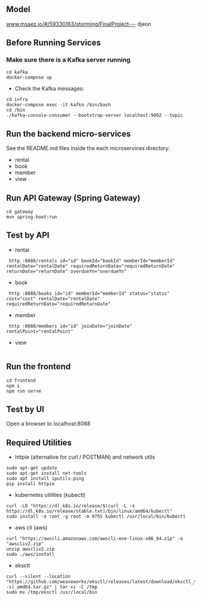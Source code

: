 # 

## Model
www.msaez.io/#/59330163/storming/FinalProject---
djeon

## Before Running Services
### Make sure there is a Kafka server running
```
cd kafka
docker-compose up
```
- Check the Kafka messages:
```
cd infra
docker-compose exec -it kafka /bin/bash
cd /bin
./kafka-console-consumer --bootstrap-server localhost:9092 --topic
```

## Run the backend micro-services
See the README.md files inside the each microservices directory:

- rental
- book
- member
- view


## Run API Gateway (Spring Gateway)
```
cd gateway
mvn spring-boot:run
```

## Test by API
- rental
```
 http :8088/rentals id="id" bookId="bookId" memberId="memberId" rentalDate="rentalDate" requiredReturnDate="requiredReturnDate" returnDate="returnDate" overdueYn="overdueYn" 
```
- book
```
 http :8088/books id="id" memberId="memberId" status="status" cost="cost" rentalDate="rentalDate" requiredReturnDate="requiredReturnDate" 
```
- member
```
 http :8088/members id="id" joinDate="joinDate" rentalPoint="rentalPoint" 
```
- view
```
```


## Run the frontend
```
cd frontend
npm i
npm run serve
```

## Test by UI
Open a browser to localhost:8088

## Required Utilities

- httpie (alternative for curl / POSTMAN) and network utils
```
sudo apt-get update
sudo apt-get install net-tools
sudo apt install iputils-ping
pip install httpie
```

- kubernetes utilities (kubectl)
```
curl -LO "https://dl.k8s.io/release/$(curl -L -s https://dl.k8s.io/release/stable.txt)/bin/linux/amd64/kubectl"
sudo install -o root -g root -m 0755 kubectl /usr/local/bin/kubectl
```

- aws cli (aws)
```
curl "https://awscli.amazonaws.com/awscli-exe-linux-x86_64.zip" -o "awscliv2.zip"
unzip awscliv2.zip
sudo ./aws/install
```

- eksctl 
```
curl --silent --location "https://github.com/weaveworks/eksctl/releases/latest/download/eksctl_$(uname -s)_amd64.tar.gz" | tar xz -C /tmp
sudo mv /tmp/eksctl /usr/local/bin
```


